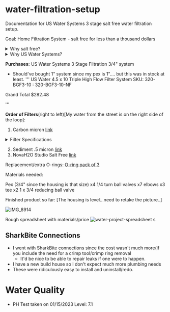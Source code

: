 # water-filtration-setup
Documentation for US Water Systems 3 stage salt free water filtration setup. 



Goal: Home Filtration System - salt free for less than a thousand dollars

<details><summary>Why salt free?</summary>

[Nuvo's Website](https://nuvoh2o.com)
  ## First,
  instead of removing beneficial minerals like old-fashioned salt softeners, the NuvoH2O system binds and isolates the hard mineral ions with a process known as chelation. Once bounded to CitraCharge®, NuvoH2O’s binding agent, the mineral cannot form scale.

  Second, NuvoH2O also lowers the measured pH of the water to reduce or eliminate scale formation.

## CitraCharge,
  the proprietary formula in NuvoH2O water softeners, uses a process known as chelation to bind and stabilize mineral ions naturally found in hard water. The chelant in CitraCharge creates a ring structure to bind the ions to the CitraCharge instead of to your faucets, pipes, and appliances.


Our CitraCharge formula stops the mineral ions from causing hard water problems by making the typically troublesome minerals stay suspended in the water, so instead of attaching to the metal in the pipes, the water passes through. Since they’re bound, those minerals also freely wash away from your body, hair, dishes, pipes, fixtures, and appliances.

## PH

A primary ingredient in CitraCharge is an FDA approved citric acid. Citric acid is a weak organic acid that occurs naturally in fruits and vegetables. It is a widely used natural chelant and preservative. CitraCharge naturally decreases the pH of hard water—which is nearly always alkaline—to closer to the neutral range, reducing its potential for scale formation.


pH is one of the key factors determining whether or not scale will form. pH is the measure of the activity or concentration of hydrogen ions in a solution. Pure water has a pH very close to 7 at room temperature. Solutions with a pH less than 7 are said to be acidic with the acidity increasing as the pH decreases. Solutions with a pH greater than 7 are basic or alkaline.


![ph](https://user-images.githubusercontent.com/90968/212728066-2aef9e14-4e26-402d-93cd-55f3abdef363.png)

---

</details>

<details><summary>Why US Water Systems?</summary>


[Company Site](https://www.uswatersystems.com/about-us)
Solid company- based in Indianapolis. 

---

</details>

**Purchases:**
US Water Systems 3 Stage Filtration 3/4" system
- Should've bought 1" system since my pex is 1".... but this was in stock at least. 
'''
US Water 4.5 x 10 Triple High Flow Filter System
SKU: 320-BGF3-10 : 320-BGF3-10-NF

Grand Total	$282.48

'''

**Order of Filters**(right to left)[My water from the street is on the right side of the loop]:
1. Carbon micron [link](https://www.discountfilters.com/sediment-carbon-water-filters/clearchoice-ccs020/p175727/)
<details><summary>Filter Specifications</summary>
  
  Specifications
Capacity:
22,000 gallons

Filter Dimensions:
9-75" L X 4-1/2" Dia.
Flow Rate:
2 GPM
Material:
Activated Carbon Block
Micron Rating:
5
Reduction Claims:
Chlorine Taste, Odor, Sediment
</details>

2. Sediment .5 micron [link](https://www.amazon.com/gp/aw/d/B0030ZD7MU?psc=1&ref=ppx_pop_mob_b_asin_title)
3. NovaH2O Studio Salt Free [link](https://www.homedepot.com/p/NuvoH2O-Studio-Salt-Free-Eco-Friendly-Water-Softener-Conditioner-System-Replacement-Cartridge-SHP-2516/207107280)

Replacement/extra O-rings:
[O-ring pack of 3](https://www.uswatersystems.com/o-rings-for-4-5-us-water-filter-housings-3-pack.html?utm_term=&utm_campaign=&utm_source=adwords&utm_medium=ppc&hsa_acc=5237598790&hsa_cam=17543517270&hsa_grp=144780113024&hsa_ad=605387088665&hsa_src=g&hsa_tgt=dsa-19959388920&hsa_kw=&hsa_mt=&hsa_net=adwords&hsa_ver=3&gclid=Cj0KCQiA8aOeBhCWARIsANRFrQFXtwcTwr4J6QlEvmOjzv8eeKiPEPYNf-rGeXVk999Bp1EVKvjK2J0aAihLEALw_wcB)

Materials needed:

Pex (3/4" since the housing is that size)
x4 1/4 turn ball valves
x7 elbows
x3 tee
x2 1 x 3/4 reducing ball valve


Finished product so far:
[The housing is level...need to retake the picture..]

![IMG_8914](https://user-images.githubusercontent.com/90968/212616825-54d917bc-5741-4545-803d-b37133850e0e.JPG)

Rough spreadsheet with materials/price
![water-project-spreadsheet](https://user-images.githubusercontent.com/90968/212617526-e69c03b4-8c5b-4757-a90f-6286fa4140dc.png)
s


## SharkBite Connections
- I went with SharkBite connections since the cost wasn't much more(if you include the need for a crimp tool/crimp ring removal
  - It'd be nice to be able to repair leaks if one were to happen.  
- I have a new build house so I don't expect much more plumbing needs
- These were ridiculously easy to install and uninstall/redo. 



# Water Quality
- PH Test taken on 01/15/2023 Level: 7.1 
